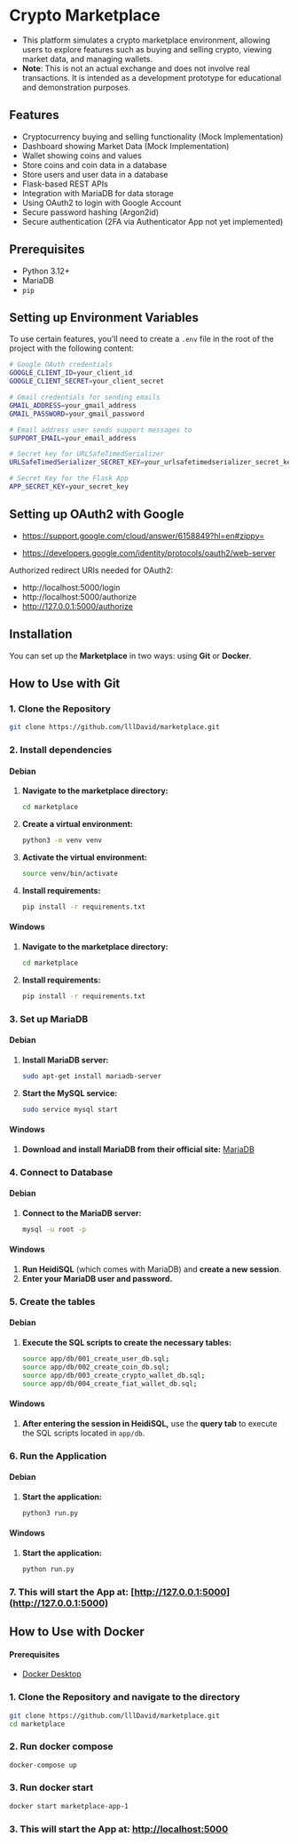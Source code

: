 # Crypto Marketplace

- This platform simulates a crypto marketplace environment, allowing users to explore features such as buying and selling crypto, viewing market data, and managing wallets. 
- **Note**: This is not an actual exchange and does not involve real transactions. It is intended as a development prototype for educational and demonstration purposes.

## Features
- Cryptocurrency buying and selling functionality (Mock Implementation) 
- Dashboard showing Market Data (Mock Implementation) 
- Wallet showing coins and values 
- Store coins and coin data in a database
- Store users and user data in a database
- Flask-based REST APIs
- Integration with MariaDB for data storage 
- Using OAuth2 to login with Google Account
- Secure password hashing (Argon2id) 
- Secure authentication (2FA via Authenticator App not yet implemented) 

## Prerequisites
- Python 3.12+
- MariaDB
- `pip`

## Setting up Environment Variables

To use certain features, you'll need to create a `.env` file in the root of the project with the following content: 

```bash
# Google OAuth credentials
GOOGLE_CLIENT_ID=your_client_id
GOOGLE_CLIENT_SECRET=your_client_secret

# Gmail credentials for sending emails
GMAIL_ADDRESS=your_gmail_address
GMAIL_PASSWORD=your_gmail_password

# Email address user sends support messages to
SUPPORT_EMAIL=your_email_address

# Secret key for URLSafeTimedSerializer
URLSafeTimedSerializer_SECRET_KEY=your_urlsafetimedserializer_secret_key

# Secret Key for the Flask App
APP_SECRET_KEY=your_secret_key

```

## Setting up OAuth2 with Google
- https://support.google.com/cloud/answer/6158849?hl=en#zippy=

- https://developers.google.com/identity/protocols/oauth2/web-server

Authorized redirect URIs needed for OAuth2:

- http://localhost:5000/login
- http://localhost:5000/authorize
- http://127.0.0.1:5000/authorize


## Installation

You can set up the **Marketplace** in two ways: using **Git** or **Docker**.

## How to Use with Git

### 1. Clone the Repository

```bash
git clone https://github.com/lllDavid/marketplace.git
```

### 2. Install dependencies

#### Debian 

1. **Navigate to the marketplace directory:**
    ```bash
    cd marketplace
    ```

2. **Create a virtual environment:**
    ```bash
    python3 -m venv venv
    ```

3. **Activate the virtual environment:**
    ```bash
    source venv/bin/activate
    ```

4. **Install requirements:**
    ```bash
    pip install -r requirements.txt
    ```

#### Windows

1. **Navigate to the marketplace directory:**
    ```bash
    cd marketplace
    ```

2. **Install requirements:**
    ```bash
    pip install -r requirements.txt
    ```

### 3. Set up MariaDB

#### Debian 

1. **Install MariaDB server:**
    ```bash
    sudo apt-get install mariadb-server
    ```

2. **Start the MySQL service:**
    ```bash
    sudo service mysql start
    ```

#### Windows

1. **Download and install MariaDB from their official site:**
    [MariaDB](https://mariadb.com/downloads/)


### 4. Connect to Database

#### Debian 

1. **Connect to the MariaDB server:**

    ```bash
    mysql -u root -p
    ```

#### Windows

1. **Run HeidiSQL** (which comes with MariaDB) and **create a new session**.
2. **Enter your MariaDB user and password.**

### 5. Create the tables

#### Debian 

1. **Execute the SQL scripts to create the necessary tables:**

    ```bash
    source app/db/001_create_user_db.sql;
    source app/db/002_create_coin_db.sql;
    source app/db/003_create_crypto_wallet_db.sql;
    source app/db/004_create_fiat_wallet_db.sql;
    ```
#### Windows

1. **After entering the session in HeidiSQL,** use the **query tab** to execute the SQL scripts located in `app/db`.

### 6. Run the Application

#### Debian 

1. **Start the application:**

    ```bash
    python3 run.py
    ```

#### Windows

1. **Start the application:**

    ```bash
    python run.py
    ```

### 7. This will start the App at: [http://127.0.0.1:5000](http://127.0.0.1:5000)


## How to Use with Docker

#### Prerequisites
- [Docker Desktop](https://www.docker.com/products/docker-desktop/)

### 1. Clone the Repository and navigate to the directory

```bash
git clone https://github.com/lllDavid/marketplace.git
cd marketplace
```

### 2. Run docker compose

```bash
docker-compose up 
```

### 3. Run docker start

```bash
docker start marketplace-app-1
```

### 3. This will start the App at: [http://localhost:5000](http://localhost:5000)


